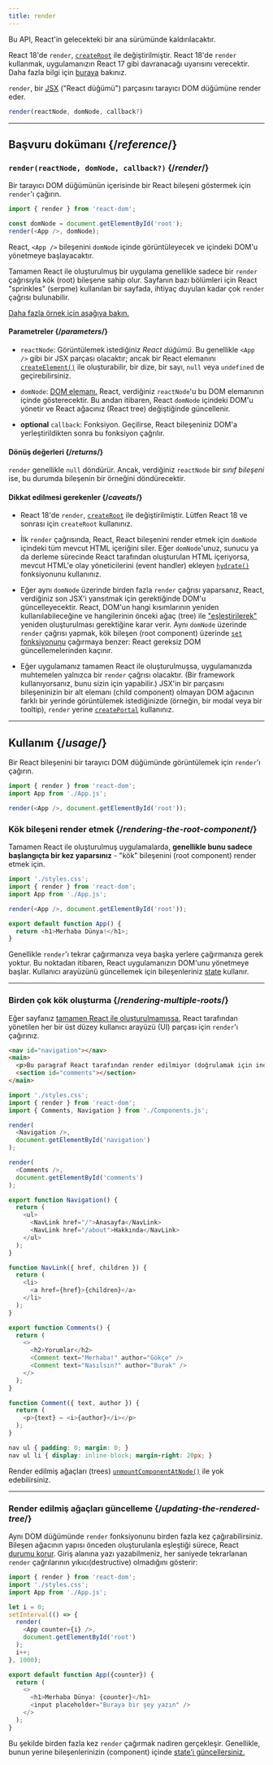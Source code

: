 ```yaml
---
title: render
---
```


<Deprecated>

Bu API, React'in gelecekteki bir ana sürümünde kaldırılacaktır.

React 18'de `render`, [`createRoot`](/reference/react-dom/client/createRoot) ile değiştirilmiştir. React 18'de `render` kullanmak, uygulamanızın React 17 gibi davranacağı uyarısını verecektir. Daha fazla bilgi için [buraya](/blog/2022/03/08/react-18-upgrade-guide#updates-to-client-rendering-apis) bakınız.

</Deprecated>

<Intro>

`render`, bir [JSX](/learn/writing-markup-with-jsx) ("React düğümü") parçasını tarayıcı DOM düğümüne render eder.

```js
render(reactNode, domNode, callback?)
```

</Intro>

<InlineToc />

---

## Başvuru dokümanı {/*reference*/}

### `render(reactNode, domNode, callback?)` {/*render*/}

Bir tarayıcı DOM düğümünün içerisinde bir React bileşeni göstermek için `render`'ı çağırın.

```js
import { render } from 'react-dom';

const domNode = document.getElementById('root');
render(<App />, domNode);
```

React, `<App />` bileşenini `domNode` içinde görüntüleyecek ve içindeki DOM'u yönetmeye başlayacaktır.

Tamamen React ile oluşturulmuş bir uygulama genellikle sadece bir `render` çağrısıyla kök (root) bileşene sahip olur. Sayfanın bazı bölümleri için React "sprinkles" (serpme) kullanılan bir sayfada, ihtiyaç duyulan kadar çok `render` çağrısı bulunabilir.

[Daha fazla örnek için aşağıya bakın.](#usage)

#### Parametreler {/*parameters*/}

* `reactNode`: Görüntülemek istediğiniz *React düğümü*. Bu genellikle `<App />` gibi bir JSX parçası olacaktır; ancak bir React elemanını [`createElement()`](/reference/react/createElement) ile oluşturabilir, bir dize, bir sayı, `null` veya `undefined` de geçirebilirsiniz.

* `domNode`: [DOM elemanı.](https://developer.mozilla.org/en-US/docs/Web/API/Element) React, verdiğiniz `reactNode`'u bu DOM elemanının içinde gösterecektir. Bu andan itibaren, React `domNode` içindeki DOM'u yönetir ve React ağacınız (React tree) değiştiğinde güncellenir.

* **optional** `callback`: Fonksiyon. Geçilirse, React bileşeniniz DOM'a yerleştirildikten sonra bu fonksiyon çağrılır.

#### Dönüş değerleri {/*returns*/}

`render` genellikle `null` döndürür. Ancak, verdiğiniz `reactNode` bir *sınıf bileşeni* ise, bu durumda bileşenin bir örneğini döndürecektir.

#### Dikkat edilmesi gerekenler {/*caveats*/}

* React 18'de `render`, [`createRoot`](/reference/react-dom/client/createRoot) ile değiştirilmiştir. Lütfen React 18 ve sonrası için `createRoot` kullanınız.

* İlk `render` çağrısında, React, React bileşenini render etmek için `domNode` içindeki tüm mevcut HTML içeriğini siler. Eğer `domNode`'unuz, sunucu ya da derleme sürecinde React tarafından oluşturulan HTML içeriyorsa, mevcut HTML'e olay yöneticilerini (event handler) ekleyen [`hydrate()`](/reference/react-dom/hydrate) fonksiyonunu kullanınız.

* Eğer aynı `domNode` üzerinde birden fazla `render` çağrısı yaparsanız, React, verdiğiniz son JSX'i yansıtmak için gerektiğinde DOM'u güncelleyecektir. React, DOM'un hangi kısımlarının yeniden kullanılabileceğine ve hangilerinin önceki ağaç (tree) ile ["eşleştirilerek"](/learn/preserving-and-resetting-state) yeniden oluşturulması gerektiğine karar verir. Aynı `domNode` üzerinde `render` çağrısı yapmak, kök bileşen (root component) üzerinde [`set` fonksiyonunu](/reference/react/useState#setstate) çağırmaya benzer: React gereksiz DOM güncellemelerinden kaçınır.

* Eğer uygulamanız tamamen React ile oluşturulmuşsa, uygulamanızda muhtemelen yalnızca bir `render` çağrısı olacaktır. (Bir framework kullanıyorsanız, bunu sizin için yapabilir.) JSX'in bir parçasını bileşeninizin bir alt elemanı (child component) olmayan DOM ağacının farklı bir yerinde görüntülemek istediğinizde (örneğin, bir modal veya bir tooltip), `render` yerine [`createPortal`](/reference/react-dom/createPortal) kullanınız.

---

## Kullanım {/*usage*/}

Bir <CodeStep step={1}>React bileşenini</CodeStep> bir <CodeStep step={2}>tarayıcı DOM düğümünde</CodeStep> görüntülemek için `render`'ı çağırın.

```js [[1, 4, "<App />"], [2, 4, "document.getElementById('root')"]]
import { render } from 'react-dom';
import App from './App.js';

render(<App />, document.getElementById('root'));
```

### Kök bileşeni render etmek {/*rendering-the-root-component*/}

Tamamen React ile oluşturulmuş uygulamalarda, **genellikle bunu sadece başlangıçta bir kez yaparsınız** - "kök" bileşenini (root component) render etmek için.

<Sandpack>

```js src/index.js active
import './styles.css';
import { render } from 'react-dom';
import App from './App.js';

render(<App />, document.getElementById('root'));
```

```js src/App.js
export default function App() {
  return <h1>Merhaba Dünya!</h1>;
}
```

</Sandpack>

Genellikle `render`'ı tekrar çağırmanıza veya başka yerlere çağırmanıza gerek yoktur. Bu noktadan itibaren, React uygulamanızın DOM'unu yönetmeye başlar. Kullanıcı arayüzünü güncellemek için bileşenleriniz [state](/reference/react/useState) kullanır.

---

### Birden çok kök oluşturma {/*rendering-multiple-roots*/}

Eğer sayfanız [tamamen React ile oluşturulmamışsa](/learn/add-react-to-an-existing-project#using-react-for-a-part-of-your-existing-page), React tarafından yönetilen her bir üst düzey kullanıcı arayüzü (UI) parçası için `render`'ı çağırınız.

<Sandpack>

```html public/index.html
<nav id="navigation"></nav>
<main>
  <p>Bu paragraf React tarafından render edilmiyor (doğrulamak için index.html dosyasını açın).</p>
  <section id="comments"></section>
</main>
```

```js src/index.js active
import './styles.css';
import { render } from 'react-dom';
import { Comments, Navigation } from './Components.js';

render(
  <Navigation />,
  document.getElementById('navigation')
);

render(
  <Comments />,
  document.getElementById('comments')
);
```

```js src/Components.js
export function Navigation() {
  return (
    <ul>
      <NavLink href="/">Anasayfa</NavLink>
      <NavLink href="/about">Hakkında</NavLink>
    </ul>
  );
}

function NavLink({ href, children }) {
  return (
    <li>
      <a href={href}>{children}</a>
    </li>
  );
}

export function Comments() {
  return (
    <>
      <h2>Yorumlar</h2>
      <Comment text="Merhaba!" author="Gökçe" />
      <Comment text="Nasılsın?" author="Burak" />
    </>
  );
}

function Comment({ text, author }) {
  return (
    <p>{text} — <i>{author}</i></p>
  );
}
```

```css
nav ul { padding: 0; margin: 0; }
nav ul li { display: inline-block; margin-right: 20px; }
```

</Sandpack>

Render edilmiş ağaçları (trees) [`unmountComponentAtNode()`](/reference/react-dom/unmountComponentAtNode) ile yok edebilirsiniz.

---

### Render edilmiş ağaçları güncelleme {/*updating-the-rendered-tree*/}

Aynı DOM düğümünde `render` fonksiyonunu birden fazla kez çağırabilirsiniz. Bileşen ağacının yapısı önceden oluşturulanla eşleştiği sürece, React [durumu korur](/learn/preserving-and-resetting-state). Giriş alanına yazı yazabilmeniz, her saniyede tekrarlanan `render` çağrılarının yıkıcı(destructive) olmadığını gösterir:

<Sandpack>

```js src/index.js active
import { render } from 'react-dom';
import './styles.css';
import App from './App.js';

let i = 0;
setInterval(() => {
  render(
    <App counter={i} />,
    document.getElementById('root')
  );
  i++;
}, 1000);
```

```js src/App.js
export default function App({counter}) {
  return (
    <>
      <h1>Merhaba Dünya! {counter}</h1>
      <input placeholder="Buraya bir şey yazın" />
    </>
  );
}
```

</Sandpack>

Bu şekilde birden fazla kez `render` çağırmak nadiren gerçekleşir. Genellikle, bunun yerine bileşenlerinizin (component) içinde [state'i güncellersiniz.](/reference/react/useState)
